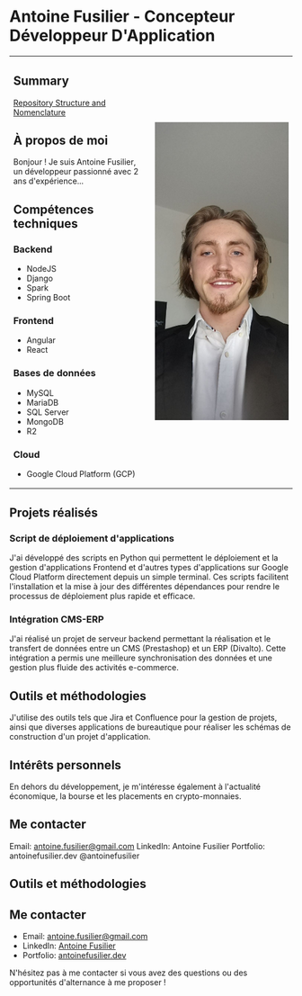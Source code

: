 # Antoine Fusilier - Concepteur Développeur D'Application

<table>
  <tr>
    <td width="50%">
      <h2>Summary</h2>
      <p><a href="https://github.com/antoinefusilier/antoinefusilier/blob/Up/repositoryStructureAndNomenclature.md">Repository Structure and Nomenclature</a></p>
      <h2>À propos de moi</h2>
      <p>Bonjour ! Je suis Antoine Fusilier, un développeur passionné avec 2 ans d'expérience...</p>
        <h2>Compétences techniques</h2>
      <h3>Backend</h3>
      <ul>
        <li>NodeJS</li>
        <li>Django</li>
        <li>Spark</li>
        <li>Spring Boot</li>
      </ul>
      <h3>Frontend</h3>
      <ul>
        <li>Angular</li>
        <li>React</li>
      </ul>
      <h3>Bases de données</h3>
      <ul>
        <li>MySQL</li>
        <li>MariaDB</li>
        <li>SQL Server</li>
        <li>MongoDB</li>
        <li>R2</li>
      </ul>
      <h3>Cloud</h3>
      <ul>
        <li>Google Cloud Platform (GCP)</li>
      </ul>
    </td>
    <td width="50%">
      <img src="assets/photo_profil_1.jpg" alt="Antoine Fusilier" width="300"/>
    </td>
  </tr>
</table>

## Projets réalisés

### Script de déploiement d'applications
J'ai développé des scripts en Python qui permettent le déploiement et la gestion d'applications Frontend et d'autres types d'applications sur Google Cloud Platform directement depuis un simple terminal. Ces scripts facilitent l'installation et la mise à jour des différentes dépendances pour rendre le processus de déploiement plus rapide et efficace.

### Intégration CMS-ERP

J'ai réalisé un projet de serveur backend permettant la réalisation et le transfert de données entre un CMS (Prestashop) et un ERP (Divalto). Cette intégration a permis une meilleure synchronisation des données et une gestion plus fluide des activités e-commerce.

## Outils et méthodologies

J'utilise des outils tels que Jira et Confluence pour la gestion de projets, ainsi que diverses applications de bureautique pour réaliser les schémas de construction d'un projet d'application.

## Intérêts personnels

En dehors du développement, je m'intéresse également à l'actualité économique, la bourse et les placements en crypto-monnaies.

## Me contacter
Email: antoine.fusilier@gmail.com
LinkedIn: Antoine Fusilier
Portfolio: antoinefusilier.dev
@antoinefusilier

## Outils et méthodologies


## Me contacter

- Email: [antoine.fusilier@gmail.com](mailto: "antoinefusilier@gmail.com")
- LinkedIn: [Antoine Fusilier](https://www.linkedin.com/in/antoinefusilier/)
- Portfolio: [antoinefusilier.dev](https://antoinefusilier.dev)

N'hésitez pas à me contacter si vous avez des questions ou des opportunités d'alternance à me proposer !